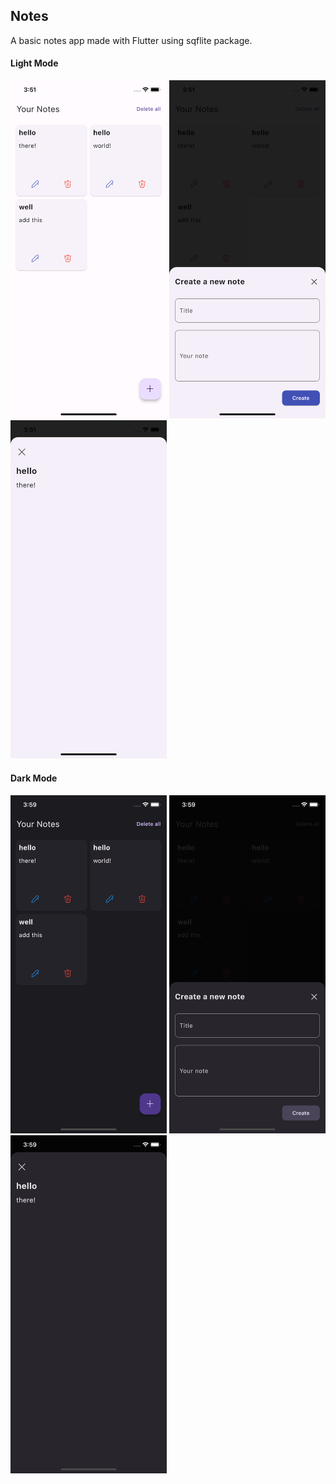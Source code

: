 ## Notes

A basic notes app made with Flutter using sqflite package.

#### Light Mode

<img src='screenshots/1.png' width=250 />  <img src='screenshots/2.png' width=250/> <img src='screenshots/3.png' width=250/>

#### Dark Mode

<img src='screenshots/4.png' width=250 />  <img src='screenshots/5.png' width=250/> <img src='screenshots/6.png' width=250/>
